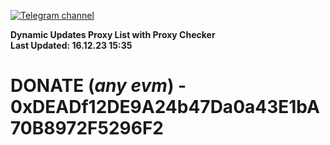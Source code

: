 [![Telegram channel](https://img.shields.io/endpoint?url=https://runkit.io/damiankrawczyk/telegram-badge/branches/master?url=https://t.me/n4z4v0d)](https://t.me/n4z4v0d) 

**Dynamic Updates Proxy List with Proxy Checker**  
**Last Updated: 16.12.23 15:35**

# DONATE (_any evm_) - 0xDEADf12DE9A24b47Da0a43E1bA70B8972F5296F2
